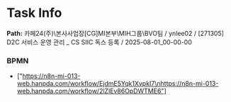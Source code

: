# Task Info

**Path:** 카페24(주)\본사사업장\[CG]MI본부\MIH그룹\BVO팀 / ynlee02 / [271305] D2C 서비스 운영 관리 _ CS SIIC 독스 등록 / 2025-08-01_00-00-00

### BPMN
- ["https://n8n-mi-013-web.hanpda.com/workflow/EjdmE5Yqk1XvpkI7\nhttps://n8n-mi-013-web.hanpda.com/workflow/2lZlEv86OpDWTME6"]

